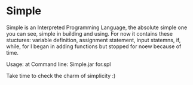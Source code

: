 # Simple
Simple is an Interpreted Programming Language, the absolute simple one you can see, simple in building and using.
For now it contains these stuctures: variable definition, assignment statement, input statemns, if, while, for
I began in adding functions but stopped for noew because of time.

Usage: at Command line: Simple.jar for.spl


Take time to check the charm of simplicity :)
